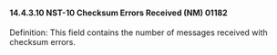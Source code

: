 #### 14.4.3.10 NST-10 Checksum Errors Received (NM) 01182

Definition: This field contains the number of messages received with checksum errors.
